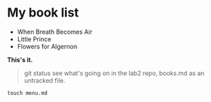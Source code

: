 # My book list

-   When Breath Becomes Air
-   Little Prince
-   Flowers for Algernon

**This's it.**

> git status see what's going on in the lab2 repo, books.md as an untracked file. 

```
touch menu.md
```